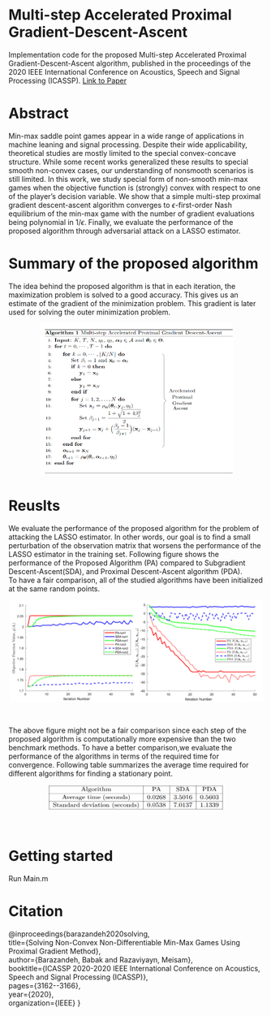 # Multi-step Accelerated Proximal Gradient-Descent-Ascent
Implementation code for the proposed Multi-step Accelerated Proximal Gradient-Descent-Ascent algorithm, published in the proceedings of the 2020 IEEE International Conference on Acoustics, Speech and Signal Processing (ICASSP). [Link to Paper](https://ieeexplore.ieee.org/abstract/document/9054474)
# Abstract 
Min-max saddle point games appear in a wide range of applications in machine leaning and signal processing. Despite their wide applicability, theoretical studies are mostly limited to the special convex-concave structure. While some recent works generalized these results to special smooth non-convex cases, our understanding of nonsmooth scenarios is still limited. In this work, we study special form of non-smooth min-max games when the objective function is (strongly) convex with respect to one of the player’s decision variable. We show that a simple multi-step proximal gradient descent-ascent algorithm converges to $\epsilon$-first-order Nash equilibrium of the min-max game with the number of gradient evaluations being polynomial in 1/$\epsilon$. Finally, we evaluate the performance of the proposed algorithm through adversarial attack on a LASSO estimator.

# Summary of the proposed algorithm
The idea behind the proposed algorithm is that in each iteration, the maximization problem is solved to a good accuracy. This gives us an estimate of the gradient of the minimization problem. This gradient is later used for solving the outer minimization problem.
<p align="center">
  <img width="380" height="300" src="https://github.com/babakbarazandeh/Multi-step-Accelerated-Proximal-Gradient-Descent-Ascent/blob/master/Algorithm.png">
</p>
 
# Reuslts 
 We evaluate the performance of the proposed algorithm for the problem of attacking the LASSO estimator. In other words, our goal is to find a small perturbation of the observation matrix that worsens the performance of the LASSO estimator in the training set.
Following figure shows the performance of the Proposed Algorithm (PA) compared to Subgradient Descent-Ascent(SDA), and Proximal Descent-Ascent algorithm (PDA).  
To have a fair comparison, all of the studied algorithms have been initialized at the same random points.
<p align="center">
  <img width="500" height="200" src="https://github.com/babakbarazandeh/Multi-step-Accelerated-Proximal-Gradient-Descent-Ascent/blob/master/Result.png">
</p> <br/>

The above figure might not  be  a fair comparison  since each step of the proposed algorithm is computationally more expensive than the two benchmark methods.  To have a better comparison,we evaluate the performance of the algorithms in terms of the required time for convergence. Following table summarizes the average time required for different algorithms for finding a stationary point.

<p align="center">
  <img width="350" height="50" src="https://github.com/babakbarazandeh/Multi-step-Accelerated-Proximal-Gradient-Descent-Ascent/blob/master/table.png">
</p> <br/>

# Getting started
Run Main.m

# Citation 
@inproceedings{barazandeh2020solving,<br/>
  title={Solving Non-Convex Non-Differentiable Min-Max Games Using Proximal Gradient Method},<br/>
  author={Barazandeh, Babak and Razaviyayn, Meisam},<br/>
  booktitle={ICASSP 2020-2020 IEEE International Conference on Acoustics, Speech and Signal Processing (ICASSP)},<br/>
  pages={3162--3166},<br/>
  year={2020},<br/>
  organization={IEEE}
}
